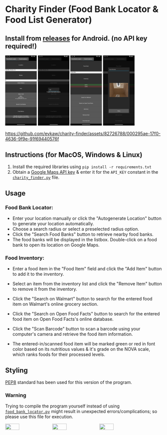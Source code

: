 # Charity Finder (Food Bank Locator & Food List Generator)

## Install from [releases](https://github.com/evkaw/charity-finder/releases/tag/release) for Android. (no API key required!)

<img src="https://github.com/evkaw/charity-finder/blob/main/image4.png" width=20% height=20%> <img src="https://github.com/evkaw/charity-finder/blob/main/image1.png" width=20% height=20%> <img src="https://github.com/evkaw/charity-finder/blob/main/image3.png" width=20% height=20%> <img src="https://github.com/evkaw/charity-finder/blob/main/image5.png" width=20% height=20%>

https://github.com/evkaw/charity-finder/assets/82726788/000295ae-17f0-4636-9f9e-91f69440576f

## Instructions (for MacOS, Windows & Linux)
1. Install the required libraries using `pip install -r requirements.txt`
2. Obtain a [Google Maps API key](https://developers.google.com/maps/documentation/embed/get-api-key) & enter it for the `API_KEY` constant in the [`charity_finder.py`](https://github.com/evkaw/food-bank-locator/blob/main/food_bank_locator.py) file.

## Usage

### Food Bank Locator:

- Enter your location manually or click the "Autogenerate Location" button to generate your location automatically.
- Choose a search radius or select a preselected radius option.
- Click the "Search Food Banks" button to retrieve nearby food banks.
- The food banks will be displayed in the listbox. Double-click on a food bank to open its location on Google Maps.

### Food Inventory:

- Enter a food item in the "Food Item" field and click the "Add Item" button to add it to the inventory.
- Select an item from the inventory list and click the "Remove Item" button to remove it from the inventory.
- Click the "Search on Walmart" button to search for the entered food item on Walmart's online grocery section.
- Click the "Search on Open Food Facts" button to search for the entered food item on Open Food Facts's online database.
- Click the "Scan Barcode" button to scan a barcode using your computer's camera and retrieve the food item information.

- The entered-in/scanned food item will be marked green or red in font color based on its nutritious values & it's grade on the NOVA scale, which ranks foods for their processed levels.

## Styling

[PEP8](https://peps.python.org/pep-0008/) standard has been used for this version of the program.

### Warning

Trying to compile the program yourself instead of using [`food_bank_locator.py`](https://github.com/evkaw/food-bank-locator/blob/main/food_bank_locator.py) might result in unexpected errors/complications; so please use this file for execution.

<img src="https://github.com/evkaw/charity-finder/assets/82726788/ad2239b2-e7e0-48a7-878c-244486c4f3bb" width=30% height=30%><img src="https://github.com/evkaw/charity-finder/assets/82726788/ac161f30-5ea0-4069-a22f-740552dc2c05" width=30% height=30%><img src="https://github.com/evkaw/charity-finder/assets/82726788/70316412-8d7b-41e3-8723-748e4861e7fd" width=30% height=30%>
